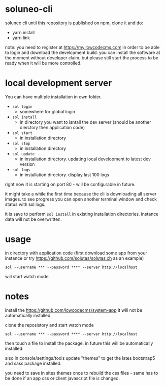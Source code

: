 # soluneo-cli

soluneo cli
until this repository is published on npm, clone it and do:

- yarn install
- yarn link

note: you need to register at https://my.lowcodecms.com in order to be able to login and download the development build.
you can install the software at the moment without developer claim. but please still start the process to be ready when it will be more controlled.

# local development server

You can have multiple installation in own folder. 

- ```sol login```
  - somewhere for global login
- ```sol install```
  - in directory you want to isntall the dev server (should be another dierctory then application code)
- ```sol start```
  - in installation directory
- ```sol stop```
  - in installation directory
- ```sol update```
  - in installation directory. updating local development to latest dev version
- ```sol logs```
  - in installation directory. display last 100 logs

right now it is starting on port 80 - will be configurable in future.

it might take a while the first time because the cli is downloading all server images. to see progress you can open another terminal window and check status with sol logs.

it is save to perform ```sol install``` in existing installation directories. instance data will not be overwritten.

# usage

in directory with application code (first download some app from your instance or try https://github.com/solutas/solutas.ch as an example)

```
sol --username *** --password **** --server http://localhost
```

will start watch mode


# notes

install the https://github.com/lowcodecms/system-app it will not be automatically installed

clone the reposistory and start watch mode 
```
sol --username *** --password **** --server http://localhost

```
then touch a file to install the package. in future this will be automatically installed.

also in console/settings/tools update "themes" to get the lates bootstrap5 and sass package installed.

you need to save in sites themes once to rebuild the css files - same has to be done if an app css or client javascript file is changed.
